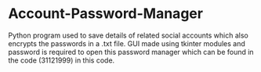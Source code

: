 # Account-Password-Manager


Python program used to save details of related social accounts which also encrypts the passwords in a .txt file. 
GUI made using tkinter modules and password is required to open this password manager which can be found in the code (31121999) in this code.
